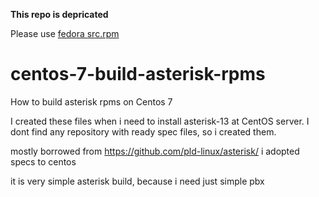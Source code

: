 **This repo is depricated**

Please use [fedora src.rpm](https://src.fedoraproject.org/rpms/asterisk/tree/)

# centos-7-build-asterisk-rpms
How to build asterisk rpms on Centos 7

I created these files when i need to install asterisk-13 at CentOS server.
I dont find any repository with ready spec files, so i created them.

mostly borrowed from https://github.com/pld-linux/asterisk/
i adopted specs to centos

it is very simple asterisk build, because i need just simple pbx 
